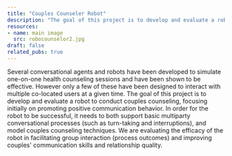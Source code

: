 ```yaml
---
title: "Couples Counseler Robot"
description: "The goal of this project is to develop and evaluate a robot to conduct couples counseling, focusing on promoting positive communication behavior"
resources:
- name: main image
  src: robocounselor2.jpg
draft: false
related_pubs: true
---
```


Several conversational agents and robots have been developed to simulate one-on-one health counseling sessions and have been shown to be effective.
However only a few of these have been designed to interact with multiple co-located users at a given time.
The goal of this project is to develop and evaluate a robot to conduct couples counseling, focusing
initially on promoting positive communication behavior.
In order for the robot to be successful, it needs to both support basic multiparty conversational processes (such as turn-taking and interruptions), and
model couples counseling techniques.
We are evaluating the efficacy of the robot in facilitating group interaction (process outcomes) and improving
couples' communication skills and relationship quality.

